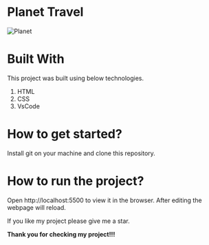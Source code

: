 # **Planet Travel**


![Planet](https://user-images.githubusercontent.com/79240706/129446965-8141c5da-f91a-4566-9ca2-49b08730f81f.PNG)

# **Built With**

This project was built using below technologies.

1. HTML
2. CSS
3. VsCode

# **How to get started?**

Install git on your machine and clone this repository.

# **How to run the project?**

Open http://localhost:5500 to view it in the browser. After editing the webpage will reload.


If you like my project please give me a star. 


**Thank you for checking my project!!!**

